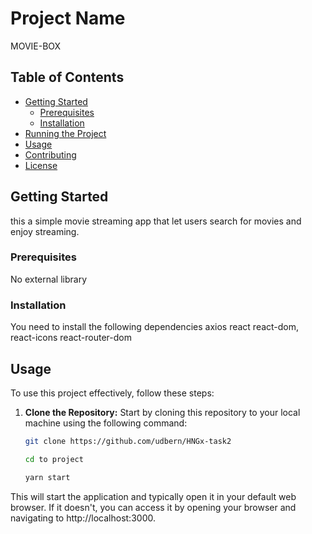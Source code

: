 # Project Name

MOVIE-BOX

## Table of Contents

- [Getting Started](#getting-started)
  - [Prerequisites](#prerequisites)
  - [Installation](#installation)
- [Running the Project](#running-the-project)
- [Usage](#usage)
- [Contributing](#contributing)
- [License](#license)

## Getting Started

this a simple movie streaming app that let users search for movies and enjoy streaming.

### Prerequisites

No external library

### Installation

You need to install the following dependencies
axios
react
react-dom,
react-icons
react-router-dom

## Usage

To use this project effectively, follow these steps:

1. **Clone the Repository:** Start by cloning this repository to your local machine using the following command:

   ```bash
   git clone https://github.com/udbern/HNGx-task2

   cd to project

   yarn start 
This will start the application and typically open it in your default web browser. If it doesn't, you can access it by opening your browser and navigating to http://localhost:3000.

